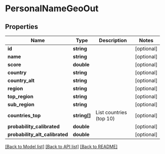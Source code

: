 # PersonalNameGeoOut

## Properties
Name | Type | Description | Notes
------------ | ------------- | ------------- | -------------
**id** | **string** |  | [optional] 
**name** | **string** |  | [optional] 
**score** | **double** |  | [optional] 
**country** | **string** |  | [optional] 
**country_alt** | **string** |  | [optional] 
**region** | **string** |  | [optional] 
**top_region** | **string** |  | [optional] 
**sub_region** | **string** |  | [optional] 
**countries_top** | **string[]** | List countries (top 10) | [optional] 
**probability_calibrated** | **double** |  | [optional] 
**probability_alt_calibrated** | **double** |  | [optional] 

[[Back to Model list]](../README.md#documentation-for-models) [[Back to API list]](../README.md#documentation-for-api-endpoints) [[Back to README]](../README.md)


